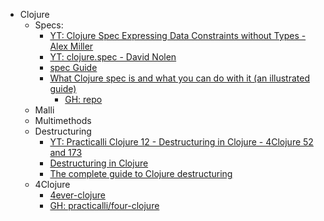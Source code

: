 - Clojure
  - Specs:
    - [YT: Clojure Spec Expressing Data Constraints without Types - Alex Miller](https://www.youtube.com/watch?v=Xb0UhDeHzBM&pp=ygUTY2xvanVyZSBzcGVjIG1pbGxlcg%3D%3D)
    - [YT: clojure.spec - David Nolen](https://www.youtube.com/watch?v=Rlu-X5AqWXw)
    - [spec Guide](https://clojure.org/guides/spec)
    - [What Clojure spec is and what you can do with it (an illustrated guide)](https://pixelated-noise.com/blog/2020/09/10/what-spec-is/index.html)
      - [GH: repo](https://github.com/Athens/clojure/blob/master/presentations/2017-12-13%20-%20What%20spec%20is%20and%20what%20you%20can%20do%20with%20it/clojure-meetup-athens%20-%20spec.org)
  - Malli
  - Multimethods
  - Destructuring
    - [YT: Practicalli Clojure 12 - Destructuring in Clojure - 4Clojure 52 and 173](https://www.youtube.com/watch?v=y-KS2gABnTQ)
    - [Destructuring in Clojure](https://clojure.org/guides/destructuring)
    - [The complete guide to Clojure destructuring](https://blog.brunobonacci.com/2014/11/16/clojure-complete-guide-to-destructuring/)
  - 4Clojure
    - [4ever-clojure](https://4clojure.oxal.org/)
    - [GH: practicalli/four-clojure](https://github.com/practicalli/four-clojure)
